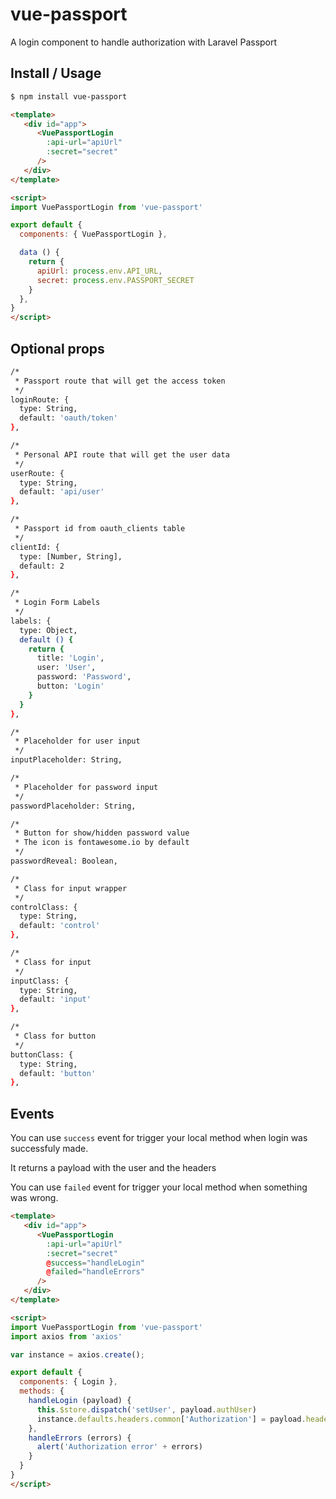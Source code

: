 # vue-passport

A login component to handle authorization with Laravel Passport

## Install / Usage

```bash
$ npm install vue-passport
```

```html
<template>
   <div id="app">
      <VuePassportLogin
        :api-url="apiUrl"
        :secret="secret"
      />
   </div>
</template>

<script>
import VuePassportLogin from 'vue-passport'

export default {
  components: { VuePassportLogin },

  data () {
    return {
      apiUrl: process.env.API_URL,
      secret: process.env.PASSPORT_SECRET
    }
  },
}
</script>
```

## Optional props

```bash
/*
 * Passport route that will get the access token
 */
loginRoute: {
  type: String,
  default: 'oauth/token'
},

/*
 * Personal API route that will get the user data
 */
userRoute: {
  type: String,
  default: 'api/user'
},

/*
 * Passport id from oauth_clients table
 */
clientId: {
  type: [Number, String],
  default: 2
},

/*
 * Login Form Labels
 */
labels: {
  type: Object,
  default () {
    return {
      title: 'Login',
      user: 'User',
      password: 'Password',
      button: 'Login'
    }
  }
},

/*
 * Placeholder for user input
 */
inputPlaceholder: String,

/*
 * Placeholder for password input
 */
passwordPlaceholder: String,

/*
 * Button for show/hidden password value
 * The icon is fontawesome.io by default
 */
passwordReveal: Boolean,

/*
 * Class for input wrapper
 */
controlClass: {
  type: String,
  default: 'control'
},

/*
 * Class for input
 */
inputClass: {
  type: String,
  default: 'input'
},

/*
 * Class for button
 */
buttonClass: {
  type: String,
  default: 'button'
},
```

## Events

You can use `success` event for trigger your local method when login was successfuly made.

It returns a payload with the user and the headers

You can use `failed` event for trigger your local method when something was wrong.

```html
<template>
   <div id="app">
      <VuePassportLogin
        :api-url="apiUrl"
        :secret="secret"
        @success="handleLogin"
        @failed="handleErrors"
      />
   </div>
</template>

<script>
import VuePassportLogin from 'vue-passport'
import axios from 'axios'

var instance = axios.create();

export default {
  components: { Login },
  methods: {
    handleLogin (payload) {
      this.$store.dispatch('setUser', payload.authUser)
      instance.defaults.headers.common['Authorization'] = payload.headers.Authorization;
    },
    handleErrors (errors) {
      alert('Authorization error' + errors)
    }
  }
}
</script>
```
